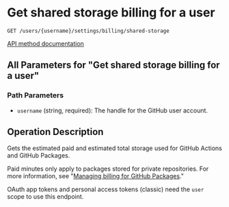 # Get shared storage billing for a user

`GET /users/{username}/settings/billing/shared-storage`

[API method documentation](https://docs.github.com/rest/billing/billing#get-shared-storage-billing-for-a-user)

## All Parameters for "Get shared storage billing for a user"

### Path Parameters

- `username` (string, required): The handle for the GitHub user account.

## Operation Description

Gets the estimated paid and estimated total storage used for GitHub Actions and GitHub Packages.

Paid minutes only apply to packages stored for private repositories. For more information, see "[Managing billing for GitHub Packages](https://docs.github.com/github/setting-up-and-managing-billing-and-payments-on-github/managing-billing-for-github-packages)."

OAuth app tokens and personal access tokens (classic) need the `user` scope to use this endpoint.
